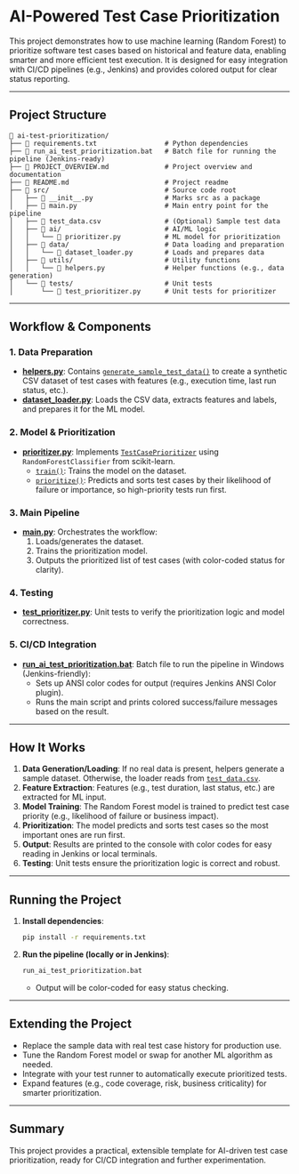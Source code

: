 # AI-Powered Test Case Prioritization

This project demonstrates how to use machine learning (Random Forest) to prioritize software test cases based on historical and feature data, enabling smarter and more efficient test execution. It is designed for easy integration with CI/CD pipelines (e.g., Jenkins) and provides colored output for clear status reporting.

---

## Project Structure

```text
📁 ai-test-prioritization/
├── 📄 requirements.txt                 # Python dependencies
├── 📄 run_ai_test_prioritization.bat   # Batch file for running the pipeline (Jenkins-ready)
├── 📄 PROJECT_OVERVIEW.md              # Project overview and documentation
├── 📄 README.md                        # Project readme
├── 📁 src/                             # Source code root
│   ├── 📄 __init__.py                  # Marks src as a package
│   ├── 📄 main.py                      # Main entry point for the pipeline
│   ├── 📄 test_data.csv                # (Optional) Sample test data
│   ├── 📁 ai/                          # AI/ML logic
│   │   └── 📄 prioritizer.py           # ML model for prioritization
│   ├── 📁 data/                        # Data loading and preparation
│   │   └── 📄 dataset_loader.py        # Loads and prepares data
│   ├── 📁 utils/                       # Utility functions
│   │   └── 📄 helpers.py               # Helper functions (e.g., data generation)
│   └── 📁 tests/                       # Unit tests
│       └── 📄 test_prioritizer.py      # Unit tests for prioritizer
```

---

## Workflow & Components

### 1. Data Preparation
- **[helpers.py](src/utils/helpers.py)**: Contains [`generate_sample_test_data()`](src/utils/helpers.py#L22) to create a synthetic CSV dataset of test cases with features (e.g., execution time, last run status, etc.).
- **[dataset_loader.py](src/data/dataset_loader.py)**: Loads the CSV data, extracts features and labels, and prepares it for the ML model.

### 2. Model & Prioritization
- **[prioritizer.py](src/ai/prioritizer.py)**: Implements [`TestCasePrioritizer`](src/ai/prioritizer.py#L27) using `RandomForestClassifier` from scikit-learn.
    - [`train()`](src/ai/prioritizer.py#L36): Trains the model on the dataset.
    - [`prioritize()`](src/ai/prioritizer.py#L40): Predicts and sorts test cases by their likelihood of failure or importance, so high-priority tests run first.

### 3. Main Pipeline
- **[main.py](src/main.py)**: Orchestrates the workflow:
    1. Loads/generates the dataset.
    2. Trains the prioritization model.
    3. Outputs the prioritized list of test cases (with color-coded status for clarity).

### 4. Testing
- **[test_prioritizer.py](src/tests/test_prioritizer.py)**: Unit tests to verify the prioritization logic and model correctness.

### 5. CI/CD Integration
- **[run_ai_test_prioritization.bat](run_ai_test_prioritization.bat)**: Batch file to run the pipeline in Windows (Jenkins-friendly):
    - Sets up ANSI color codes for output (requires Jenkins ANSI Color plugin).
    - Runs the main script and prints colored success/failure messages based on the result.

---

## How It Works

1. **Data Generation/Loading**: If no real data is present, helpers generate a sample dataset. Otherwise, the loader reads from [`test_data.csv`](.\src\test_data.csv).
2. **Feature Extraction**: Features (e.g., test duration, last status, etc.) are extracted for ML input.
3. **Model Training**: The Random Forest model is trained to predict test case priority (e.g., likelihood of failure or business impact).
4. **Prioritization**: The model predicts and sorts test cases so the most important ones are run first.
5. **Output**: Results are printed to the console with color codes for easy reading in Jenkins or local terminals.
6. **Testing**: Unit tests ensure the prioritization logic is correct and robust.

---

## Running the Project

1. **Install dependencies**:
   ```sh
   pip install -r requirements.txt
   ```
2. **Run the pipeline (locally or in Jenkins)**:
   ```sh
   run_ai_test_prioritization.bat
   ```
   - Output will be color-coded for easy status checking.

---

## Extending the Project
- Replace the sample data with real test case history for production use.
- Tune the Random Forest model or swap for another ML algorithm as needed.
- Integrate with your test runner to automatically execute prioritized tests.
- Expand features (e.g., code coverage, risk, business criticality) for smarter prioritization.

---

## Summary
This project provides a practical, extensible template for AI-driven test case prioritization, ready for CI/CD integration and further experimentation.
